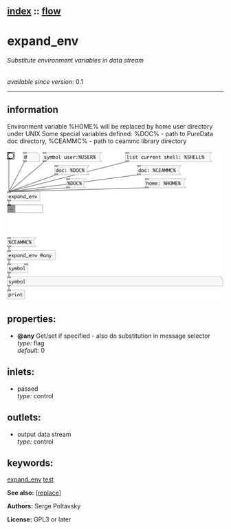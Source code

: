 [index](index.html) :: [flow](category_flow.html)
---

# expand_env

###### Substitute environment variables in data stream

*available since version:* 0.1

---


## information
Environment variable %HOME% will be replaced by home user directory under UNIX Some special variables defined: %DOC% - path to PureData doc directory, %CEAMMC% - path to ceammc library directory


[![example](../examples/img/expand_env.jpg)](../examples/pd/expand_env.pd)







## properties:

* **@any** 
Get/set if specified - also do substitution in message selector<br>
_type:_ flag<br>
_default:_ 0<br>



## inlets:

* passed<br>
_type:_ control



## outlets:

* output data stream<br>
_type:_ control



## keywords:

[expand_env](keywords/expand_env.html)
[test](keywords/test.html)



**See also:**
[\[replace\]](replace.html)




**Authors:** Serge Poltavsky




**License:** GPL3 or later





